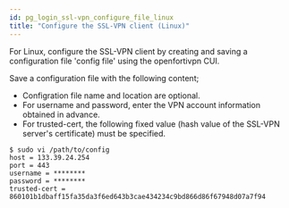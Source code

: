 ```yaml
---
id: pg_login_ssl-vpn_configure_file_linux
title: "Configure the SSL-VPN client (Linux)"
---
```



For Linux, configure the SSL-VPN client by creating and saving a configuration file 'config file' using the openfortivpn CUI.


Save a configuration file with the following content;
- Configration file name and location are optional.
- For username and password, enter the VPN account information obtained in advance.
- For trusted-cert, the following fixed value (hash value of the SSL-VPN server's certificate) must be specified.

```
$ sudo vi /path/to/config
host = 133.39.24.254
port = 443
username = ********
password = ********
trusted-cert = 860101b1dbaff15fa35da3f6ed643b3cae434234c9bd866d86f67948d07a7f94
```
